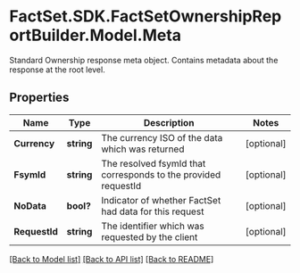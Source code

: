 # FactSet.SDK.FactSetOwnershipReportBuilder.Model.Meta
Standard Ownership response meta object.  Contains metadata about the response at the root level.

## Properties

Name | Type | Description | Notes
------------ | ------------- | ------------- | -------------
**Currency** | **string** | The currency ISO of the data which was returned | [optional] 
**FsymId** | **string** | The resolved fsymId that corresponds to the provided requestId | [optional] 
**NoData** | **bool?** | Indicator of whether FactSet had data for this request | [optional] 
**RequestId** | **string** | The identifier which was requested by the client | [optional] 

[[Back to Model list]](../README.md#documentation-for-models) [[Back to API list]](../README.md#documentation-for-api-endpoints) [[Back to README]](../README.md)

